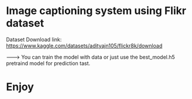 # Image captioning system using Flikr dataset

Dataset Download link: https://www.kaggle.com/datasets/adityajn105/flickr8k/download

---> You can train the model with data or just use the best_model.h5 pretraind model for prediction tast.

# Enjoy
